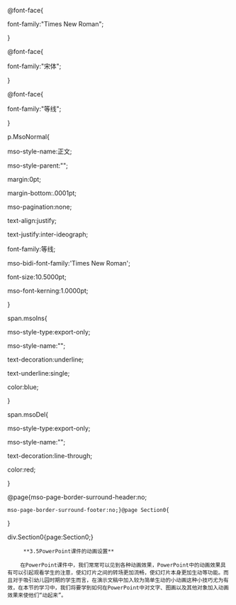   
@font-face{  
font-family:"Times New Roman";  
}  
  
@font-face{  
font-family:"宋体";  
}  
  
@font-face{  
font-family:"等线";  
}  
  
p.MsoNormal{  
mso-style-name:正文;  
mso-style-parent:"";  
margin:0pt;  
margin-bottom:.0001pt;  
mso-pagination:none;  
text-align:justify;  
text-justify:inter-ideograph;  
font-family:等线;  
mso-bidi-font-family:'Times New Roman';  
font-size:10.5000pt;  
mso-font-kerning:1.0000pt;  
}  
  
span.msoIns{  
mso-style-type:export-only;  
mso-style-name:"";  
text-decoration:underline;  
text-underline:single;  
color:blue;  
}  
  
span.msoDel{  
mso-style-type:export-only;  
mso-style-name:"";  
text-decoration:line-through;  
color:red;  
}  
@page{mso-page-border-surround-header:no;  
	mso-page-border-surround-footer:no;}@page Section0{  
}  
div.Section0{page:Section0;}

         **3.5PowerPoint课件的动画设置**

        在PowerPoint课件中，我们常常可以见到各种动画效果，PowerPoint中的动画效果具有可以引起观看学生的注意，使幻灯片之间的转场更加流畅，使幻灯片本身更加生动等功能。而且对于吸引幼儿园时期的学生而言，在演示文稿中加入较为简单生动的小动画这种小技巧尤为有效，在本节的学习中，我们将要学到如何在PowerPoint中对文字、图画以及其他对象加入动画效果来使他们“动起来”。



